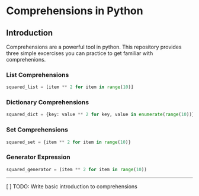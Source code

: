 # Comprehensions in Python

## Introduction
Comprehensions are a powerful tool in python. This repository provides
three simple excercises you can practice to get familiar with comprehenions.

### List Comprehensions

```python
squared_list = [item ** 2 for item in range(10)]
```

### Dictionary Comprehensions

```python
squared_dict = {key: value ** 2 for key, value in enumerate(range(10))}
```

### Set Comprehensions

```python
squared_set = {item ** 2 for item in range(10)}
```

### Generator Expression

```python
squared_generator = (item ** 2 for item in range(10))
```

---
[ ] TODO: Write basic introduction to comprehensions
